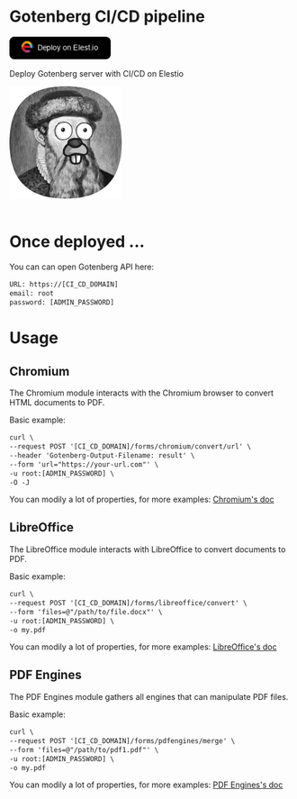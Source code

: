 # Gotenberg CI/CD pipeline

<a href="https://dash.elest.io/deploy?source=cicd&social=dockerCompose&url=https://github.com/elestio-examples/gotenberg"><img src="deploy-on-elestio.png" alt="Deploy on Elest.io" width="180px" /></a>

Deploy Gotenberg server with CI/CD on Elestio

<img src="gotenberg.png" style='width: 200px;'/>
<br/>
<br/>

# Once deployed ...

You can can open Gotenberg API here:

    URL: https://[CI_CD_DOMAIN]
    email: root
    password: [ADMIN_PASSWORD]

# Usage

## Chromium

The Chromium module interacts with the Chromium browser to convert HTML documents to PDF.

Basic example:

    curl \
    --request POST '[CI_CD_DOMAIN]/forms/chromium/convert/url' \
    --header 'Gotenberg-Output-Filename: result' \
    --form 'url="https://your-url.com"' \
    -u root:[ADMIN_PASSWORD] \
    -O -J

You can modily a lot of properties, for more examples: <a href="https://gotenberg.dev/docs/modules/chromium" target="_blank">Chromium's doc</a>

## LibreOffice

The LibreOffice module interacts with LibreOffice to convert documents to PDF.

Basic example:

    curl \
    --request POST '[CI_CD_DOMAIN]/forms/libreoffice/convert' \
    --form 'files=@"/path/to/file.docx"' \
    -u root:[ADMIN_PASSWORD] \
    -o my.pdf

You can modily a lot of properties, for more examples: <a href="https://gotenberg.dev/docs/modules/libreoffice" target="_blank">LibreOffice's doc</a>

## PDF Engines

The PDF Engines module gathers all engines that can manipulate PDF files.

Basic example:

    curl \
    --request POST '[CI_CD_DOMAIN]/forms/pdfengines/merge' \
    --form 'files=@"/path/to/pdf1.pdf"' \
    -u root:[ADMIN_PASSWORD] \
    -o my.pdf

You can modily a lot of properties, for more examples: <a href="https://gotenberg.dev/docs/modules/pdf-engines" target="_blank">PDF Engines's doc</a>
